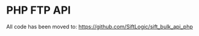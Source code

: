 PHP FTP API
===========

All code has been moved to: https://github.com/SiftLogic/sift_bulk_api_php
